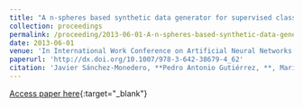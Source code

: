 ```yaml
---
title: "A n-spheres based synthetic data generator for supervised classification"
collection: proceedings
permalink: /proceeding/2013-06-01-A-n-spheres-based-synthetic-data-generator-for-supervised-classification
date: 2013-06-01
venue: 'In International Work Conference on Artificial Neural Networks (IWANN 2013)'
paperurl: 'http://dx.doi.org/10.1007/978-3-642-38679-4_62'
citation: 'Javier Sánchez-Monedero, **Pedro Antonio Gutiérrez, **, María Pérez-Ortiz, César Hervás-Martínez, &quot;A n-spheres based synthetic data generator for supervised classification.&quot; In International Work Conference on Artificial Neural Networks (IWANN 2013), Lecture Notes in Computer Science, Vol. 7902, 2013, Tenerife, Spain, pp.613--621.'
---
```

[Access paper here](http://dx.doi.org/10.1007/978-3-642-38679-4_62){:target="_blank"}
